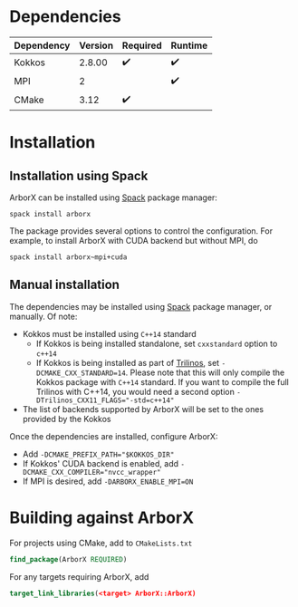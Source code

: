 # Dependencies

Dependency | Version | Required           | Runtime
---        | ---     | ---                | ---
Kokkos     | 2.8.00  | :heavy_check_mark: | :heavy_check_mark:
MPI        | 2       |                    | :heavy_check_mark:
CMake      | 3.12    | :heavy_check_mark: |

# Installation

## Installation using Spack

ArborX can be installed using [Spack](https://github.com/spack/spack) package manager:
```shell
spack install arborx
```
The package provides several options to control the configuration. For example,
to install ArborX with CUDA backend but without MPI, do
```shell
spack install arborx~mpi+cuda
```

## Manual installation

The dependencies may be installed using [Spack](https://github.com/spack/spack)
package manager, or manually. Of note:
- Kokkos must be installed using `C++14` standard
  - If Kokkos is being installed standalone, set `cxxstandard` option to `c++14`
  - If Kokkos is being installed as part of [Trilinos](https://github.com/trilinos/Trilinos),
    set `-DCMAKE_CXX_STANDARD=14`. Please note that this will only compile the
    Kokkos package with `C++14` standard. If you want to compile the full
    Trilinos with C++14, you would need a second option
    `-DTrilinos_CXX11_FLAGS="-std=c++14"`
- The list of backends supported by ArborX will be set to the ones provided by
  the Kokkos

Once the dependencies are installed, configure ArborX:
- Add `-DCMAKE_PREFIX_PATH="$KOKKOS_DIR"`
- If Kokkos' CUDA backend is enabled, add `-DCMAKE_CXX_COMPILER="nvcc_wrapper"`
- If MPI is desired, add `-DARBORX_ENABLE_MPI=ON`

# Building against ArborX

For projects using CMake, add to `CMakeLists.txt`
```CMake
find_package(ArborX REQUIRED)
```
For any targets requiring ArborX, add
```CMake
target_link_libraries(<target> ArborX::ArborX)
```
